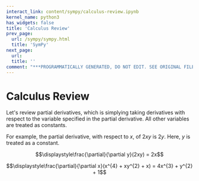```yaml
---
interact_link: content/sympy/calculus-review.ipynb
kernel_name: python3
has_widgets: false
title: 'Calculus Review'
prev_page:
  url: /sympy/sympy.html
  title: 'SymPy'
next_page:
  url: 
  title: ''
comment: "***PROGRAMMATICALLY GENERATED, DO NOT EDIT. SEE ORIGINAL FILES IN /content***"
---
```

# Calculus Review



Let's review partial derivatives, which is simplying taking derivatives with respect to the variable specified in the partial derivative. All other variables are treated as constants.

For example, the partial derivative, with respect to $x$, of $2xy$ is $2y$.  Here, $y$ is treated as a constant.

$$\displaystyle\frac{\partial}{\partial y}(2xy) = 2x$$

$$\displaystyle\frac{\partial}{\partial x}(x^{4} + xy^{2} + x) = 4x^{3} + y^{2} + 1$$



 

